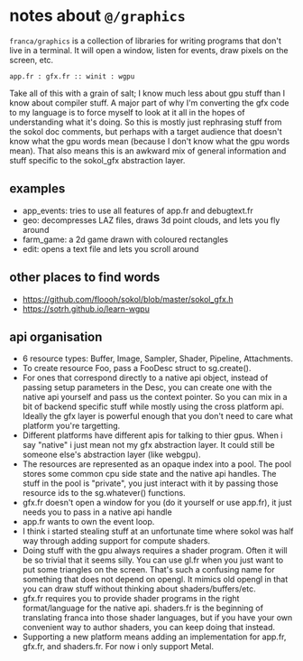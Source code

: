 # notes about `@/graphics`

`franca/graphics` is a collection of libraries for writing programs that don't live 
in a terminal. It will open a window, listen for events, draw pixels on the screen, etc. 

```
app.fr : gfx.fr :: winit : wgpu
```

Take all of this with a grain of salt; I know much less about gpu stuff than I 
know about compiler stuff. A major part of why I'm converting the gfx code to 
my language is to force myself to look at it all in the hopes of understanding 
what it's doing. So this is mostly just rephrasing stuff from the sokol doc 
comments, but perhaps with a target audience that doesn't know what the gpu 
words mean (because I don't know what the gpu words mean). That also means 
this is an awkward mix of general information and stuff specific to the sokol_gfx 
abstraction layer. 

## examples

- app_events: tries to use all features of app.fr and debugtext.fr
- geo: decompresses LAZ files, draws 3d point clouds, and lets you fly around
- farm_game: a 2d game drawn with coloured rectangles
- edit: opens a text file and lets you scroll around

## other places to find words

- https://github.com/floooh/sokol/blob/master/sokol_gfx.h
- https://sotrh.github.io/learn-wgpu

## api organisation

- 6 resource types: Buffer, Image, Sampler, Shader, Pipeline, Attachments. 
- To create resource Foo, pass a FooDesc struct to sg.create(). 
- For ones that correspond directly to a native api object, instead of passing setup 
parameters in the Desc, you can create one with the native api yourself and pass us 
the context pointer. So you can mix in a bit of backend specific 
stuff while mostly using the cross platform api. Ideally the gfx layer is powerful 
enough that you don't need to care what platform you're targetting. 
- Different platforms have different apis for talking to thier gpus. 
When i say "native" i just mean not my gfx abstraction layer. 
It could still be someone else's abstraction layer (like webgpu). 
- The resources are represented as an opaque index into a pool. 
The pool stores some common cpu side state and the native api handles. 
The stuff in the pool is "private", you just interact with it by passing 
those resource ids to the sg.whatever() functions.
- gfx.fr doesn't open a window for you (do it yourself or use app.fr), 
it just needs you to pass in a native api handle
- app.fr wants to own the event loop. 
- I think i started stealing stuff at an unfortunate time where sokol 
was half way through adding support for compute shaders. 
- Doing stuff with the gpu always requires a shader program. Often it will be 
so trivial that it seems silly. You can use gl.fr when you just want to put some 
triangles on the screen. That's such a confusing name for something that does not 
depend on opengl. It mimics old opengl in that you can draw stuff without thinking 
about shaders/buffers/etc. 
- gfx.fr requires you to provide shader programs in the right format/language 
for the native api. shaders.fr is the beginning of translating franca into 
those shader languages, but if you have your own convenient way to author 
shaders, you can keep doing that instead. 
- Supporting a new platform means adding an implementation for app.fr, gfx.fr, 
and shaders.fr. For now i only support Metal. 
